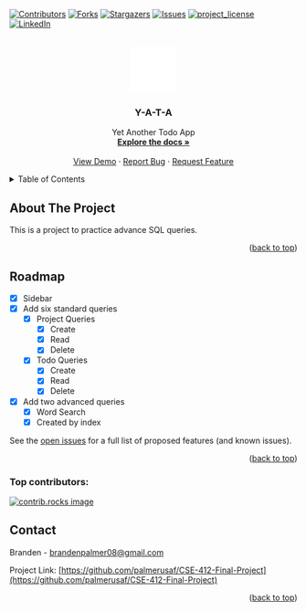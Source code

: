 <!-- Improved compatibility of back to top link: See: https://github.com/othneildrew/Best-README-Template/pull/73 -->

<a id="readme-top"></a>

<!--
*** Thanks for checking out the Best-README-Template. If you have a suggestion
*** that would make this better, please fork the repo and create a pull request
*** or simply open an issue with the tag "enhancement".
*** Don't forget to give the project a star!
*** Thanks again! Now go create something AMAZING! :D
-->

<!-- PROJECT SHIELDS -->
<!--
*** I'm using markdown "reference style" links for readability.
*** Reference links are enclosed in brackets [ ] instead of parentheses ( ).
*** See the bottom of this document for the declaration of the reference variables
*** for contributors-url, forks-url, etc. This is an optional, concise syntax you may use.
*** https://www.markdownguide.org/basic-syntax/#reference-style-links
-->

[![Contributors][contributors-shield]][contributors-url]
[![Forks][forks-shield]][forks-url]
[![Stargazers][stars-shield]][stars-url]
[![Issues][issues-shield]][issues-url]
[![project_license][license-shield]][license-url]
[![LinkedIn][linkedin-shield]][linkedin-url]

<!-- PROJECT LOGO -->
<br />
<div align="center">
  <a href="https://github.com/palmerusaf/CSE-412-Final-Project">
    <img src="./public/vite.svg" alt="Logo" width="80" height="80">
  </a>

<h3 align="center">Y-A-T-A</h3>

  <p align="center">
    Yet Another Todo App
    <br />
    <a href="https://github.com/palmerusaf/CSE-412-Final-Project"><strong>Explore the docs »</strong></a>
    <br />
    <br />
    <a href="https://palmerusaf.github.io/CSE-412-Final-Project/">View Demo</a>
    &middot;
    <a href="https://github.com/palmerusaf/CSE-412-Final-Project/issues/new?labels=bug&template=bug-report---.md">Report Bug</a>
    &middot;
    <a href="https://github.com/palmerusaf/CSE-412-Final-Project/issues/new?labels=enhancement&template=feature-request---.md">Request Feature</a>
  </p>
</div>

<!-- TABLE OF CONTENTS -->
<details>
  <summary>Table of Contents</summary>
  <ol>
    <li>
      <a href="#about-the-project">About The Project</a>
    </li>
    <li><a href="#roadmap">Roadmap</a></li>
    <li><a href="#contact">Contact</a></li>
  </ol>
</details>

<!-- ABOUT THE PROJECT -->

## About The Project

This is a project to practice advance SQL queries.

<p align="right">(<a href="#readme-top">back to top</a>)</p>

<!-- ROADMAP -->

## Roadmap

- [x] Sidebar
- [x] Add six standard queries
  - [x] Project Queries
    - [x] Create
    - [x] Read
    - [x] Delete
  - [x] Todo Queries
    - [x] Create
    - [x] Read
    - [x] Delete
- [x] Add two advanced queries
  - [x] Word Search
  - [x] Created by index

See the [open issues](https://github.com/palmerusaf/CSE-412-Final-Project/issues) for a full list of proposed features (and known issues).

<p align="right">(<a href="#readme-top">back to top</a>)</p>

<!-- CONTRIBUTING -->

### Top contributors:

<a href="https://github.com/palmerusaf/CSE-412-Final-Project/graphs/contributors">
  <img src="https://contrib.rocks/image?repo=palmerusaf/CSE-412-Final-Project" alt="contrib.rocks image" />
</a>

<!-- CONTACT -->

## Contact

Branden - brandenpalmer08@gmail.com

Project Link: [https://github.com/palmerusaf/CSE-412-Final-Project](https://github.com/palmerusaf/CSE-412-Final-Project)

<p align="right">(<a href="#readme-top">back to top</a>)</p>

<!-- MARKDOWN LINKS & IMAGES -->
<!-- https://www.markdownguide.org/basic-syntax/#reference-style-links -->

[contributors-shield]: https://img.shields.io/github/contributors/palmerusaf/CSE-412-Final-Project.svg?style=for-the-badge
[contributors-url]: https://github.com/palmerusaf/CSE-412-Final-Project/graphs/contributors
[forks-shield]: https://img.shields.io/github/forks/palmerusaf/CSE-412-Final-Project.svg?style=for-the-badge
[forks-url]: https://github.com/palmerusaf/CSE-412-Final-Project/network/members
[stars-shield]: https://img.shields.io/github/stars/palmerusaf/CSE-412-Final-Project.svg?style=for-the-badge
[stars-url]: https://github.com/palmerusaf/CSE-412-Final-Project/stargazers
[issues-shield]: https://img.shields.io/github/issues/palmerusaf/CSE-412-Final-Project.svg?style=for-the-badge
[issues-url]: https://github.com/palmerusaf/CSE-412-Final-Project/issues
[license-shield]: https://img.shields.io/github/license/palmerusaf/CSE-412-Final-Project.svg?style=for-the-badge
[license-url]: https://github.com/palmerusaf/CSE-412-Final-Project/blob/master/LICENSE.txt
[linkedin-shield]: https://img.shields.io/badge/-LinkedIn-black.svg?style=for-the-badge&logo=linkedin&colorB=555
[linkedin-url]: https://linkedin.com/in/linkedin_username
